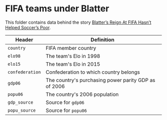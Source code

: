 # FIFA teams under Blatter

This folder contains data behind the story [Blatter’s Reign At FIFA Hasn’t Helped Soccer’s Poor](http://fivethirtyeight.com/features/blatters-reign-at-fifa-hasnt-helped-soccers-poor/).

Header | Definition
---|---------
`country` | FIFA member country
`elo98` | The team's Elo in 1998
`elo15` | The team's Elo in 2015
`confederation` | Confederation to which country belongs
`gdp06` | The country's purchasing power parity GDP as of 2006
`popu06` | The country's 2006 population
`gdp_source` | Source for `gdp06`
`popu_source` | Source for `popu06`

